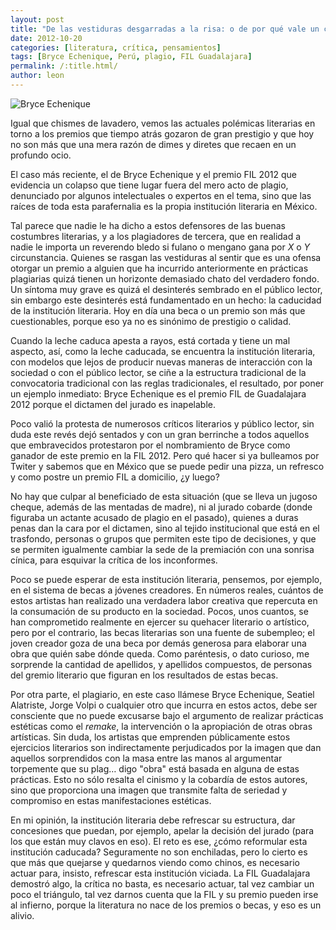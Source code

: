 ```yaml
---
layout: post
title: "De las vestiduras desgarradas a la risa: o de por qué vale un carajo la premiación de Bryce"
date: 2012-10-20
categories: [literatura, crítica, pensamientos]
tags: [Bryce Echenique, Perú, plagio, FIL Guadalajara]
permalink: /:title.html/
author: leon
---
```


![Bryce Echenique](https://i.imgur.com/gh6Xz0P.jpg)

Igual que chismes de lavadero, vemos las actuales polémicas literarias en torno a los premios que tiempo atrás gozaron de gran prestigio y que hoy no son más que una mera razón de dimes y diretes que recaen en un profundo ocio.

El caso más reciente, el de Bryce Echenique y el premio FIL 2012 que evidencia un colapso que tiene lugar fuera del mero acto de plagio, denunciado por algunos intelectuales o expertos en el tema, sino que las raíces de toda esta parafernalia es la propia institución literaria en México.  

Tal parece que nadie le ha dicho a estos defensores de las buenas costumbres literarias, y a los plagiadores de tercera, que en realidad a nadie le importa un reverendo bledo si fulano o mengano gana por *X* o *Y* circunstancia. Quienes se rasgan las vestiduras al sentir que es una ofensa otorgar un premio a alguien que ha incurrido anteriormente en prácticas plagiarias quizá tienen un horizonte demasiado chato del verdadero fondo. Un síntoma muy grave es quizá el desinterés sembrado en el público lector, sin embargo este desinterés está fundamentado en un hecho: la caducidad de la institución literaria. Hoy en día una beca o un premio son más que cuestionables, porque eso ya no es sinónimo de prestigio o calidad.

Cuando la leche caduca apesta a rayos, está cortada y tiene un mal aspecto, así, como la leche caducada, se encuentra la institución literaria, con modelos que lejos de producir nuevas maneras de interacción con la sociedad o con el público lector, se ciñe a la estructura tradicional de la convocatoria tradicional con las reglas tradicionales, el resultado, por poner un ejemplo inmediato: Bryce Echenique es el premio FIL de Guadalajara 2012 porque el dictamen del jurado es inapelable.

Poco valió la protesta de numerosos críticos literarios y público lector, sin duda este revés dejó sentados y con un gran berrinche a todos aquellos que embravecidos protestaron por el nombramiento de Bryce como ganador de este premio en la FIL 2012. Pero qué hacer si ya bulleamos por Twiter y sabemos que en México que se puede pedir una pizza, un refresco y como postre un premio FIL a domicilio, ¿y luego?

No hay que culpar al beneficiado de esta situación (que se lleva un jugoso cheque, además de las mentadas de madre), ni al jurado cobarde (donde figuraba un actante acusado de plagio en el pasado), quienes a duras penas dan la cara por el dictamen, sino al tejido institucional que está en el trasfondo, personas o grupos que permiten este tipo de decisiones, y que se permiten igualmente cambiar la sede de la premiación con una sonrisa cínica, para esquivar la crítica de los inconformes.

Poco se puede esperar de esta institución literaria, pensemos, por ejemplo, en el sistema de becas a jóvenes creadores. En números reales, cuántos de estos artistas han realizado una verdadera labor creativa que repercuta en la consumación de su producto en la sociedad. Pocos, unos cuantos, se han comprometido realmente en ejercer su quehacer literario o artístico, pero por el contrario, las becas literarias son una fuente de subempleo; el joven creador goza de una beca por demás generosa para elaborar una obra que quién sabe dónde queda. Como paréntesis, o dato curioso, me sorprende la cantidad de apellidos, y apellidos compuestos, de personas del gremio literario que figuran en los resultados de estas becas.

Por otra parte, el plagiario, en este caso llámese Bryce Echenique, Seatiel Alatriste, Jorge Volpi o cualquier otro que incurra en estos actos, debe ser consciente que no puede excusarse bajo el argumento de realizar prácticas estéticas como el *remake*, la intervención o la apropiación de otras obras artísticas. Sin duda, los artistas que emprenden públicamente estos ejercicios literarios son indirectamente perjudicados por la imagen que dan aquellos sorprendidos con la masa entre las manos al argumentar torpemente que su plag… digo "obra" está basada en alguna de estas prácticas. Esto no sólo resalta el cinismo y la cobardía de estos autores, sino que proporciona una imagen que transmite falta de seriedad y compromiso en estas manifestaciones estéticas.

En mi opinión, la institución literaria debe refrescar su estructura, dar concesiones que puedan, por ejemplo, apelar la decisión del jurado (para los que están muy clavos en eso). El reto es ese, ¿cómo reformular esta institución caducada? Seguramente no son enchiladas, pero lo cierto es que más que quejarse y quedarnos viendo como chinos, es necesario actuar para, insisto, refrescar esta institución viciada. La FIL Guadalajara demostró algo, la crítica no basta, es necesario actuar, tal vez cambiar un poco el triángulo, tal vez darnos cuenta que la FIL y su premio pueden irse al infierno, porque la literatura no nace de los premios o becas, y eso es un alivio.
